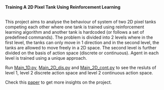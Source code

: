 **Training A 2D Pixel Tank Using Reinforcement Learning**<br /><br />

This project aims to analyse the behaviour of system of two 2D pixel tanks competing each other where one tank is trained using reinforcement learning algorithm and another tank is hardcoded (or follows a set of predefined commands). The problem is divided into 2 levels where in the first level, the tanks can only move in 1 direction and in the second level, the tanks are allowed to move freely in a 2D space. The second level is further divided on the basis of action space (discrete or continuous). Agent in each level is trained using a unique approach.  </br>

Run [Main_1D.py](https://github.com/anavartpandya/Training-2D-pixel-Tank-using-Reinforcement-Learning/blob/main/TANK2D_RL_PROJECT/_1D%20MOTION/MAIN1D.py), [Main_2D_dis.py](https://github.com/anavartpandya/Training-2D-pixel-Tank-using-Reinforcement-Learning/blob/main/TANK2D_RL_PROJECT/_2D%20MOTION%20(DISCRETE%20ACTION%20SPACE)/Main_2D_dis.py) and [Main_2D_cont.py](https://github.com/anavartpandya/Training-2D-pixel-Tank-using-Reinforcement-Learning/blob/main/TANK2D_RL_PROJECT/_2D%20MOTION%20(CONTINUOUS%20ACTION%20SPACE)/Main_2D_cont.py) to see the resluts of level 1, level 2 discrete action space and level 2 continuous action space.

Check this [paper](https://github.com/anavartpandya/Training-2D-pixel-Tank-using-Reinforcement-Learning/blob/main/Training%20A%202D%20Pixel%20Tank%20Using%20Reinforcement%20Learning.pdf) to get more insights on the project.
